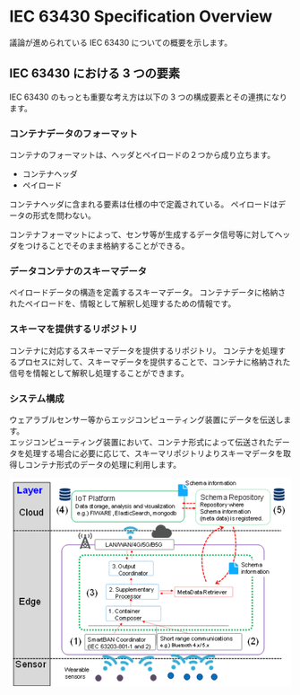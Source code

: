 # IEC 63430 Specification Overview

議論が進められている IEC 63430 についての概要を示します。

## IEC 63430 における 3 つの要素

IEC 63430 のもっとも重要な考え方は以下の 3 つの構成要素とその連携になります。

### コンテナデータのフォーマット

コンテナのフォーマットは、ヘッダとペイロードの２つから成り立ちます。

- コンテナヘッダ
- ペイロード

コンテナヘッダに含まれる要素は仕様の中で定義されている。
ペイロードはデータの形式を問わない。

コンテナフォーマットによって、センサ等が生成するデータ信号等に対してヘッダをつけることでそのまま格納することができる。

### データコンテナのスキーマデータ

ペイロードデータの構造を定義するスキーマデータ。
コンテナデータに格納されたペイロードを、情報として解釈し処理するための情報です。

### スキーマを提供するリポジトリ

コンテナに対応するスキーマデータを提供するリポジトリ。
コンテナを処理するプロセスに対して、スキーマデータを提供することで、コンテナに格納された信号を情報として解釈し処理することができます。

### システム構成
ウェアラブルセンサー等からエッジコンピューティング装置にデータを伝送します。  
エッジコンピューティング装置において、コンテナ形式によって伝送されたデータを処理する場合に必要に応じて、スキーマリポジトリよりスキーマデータを取得しコンテナ形式のデータの処理に利用します。

![](system_overview.png)